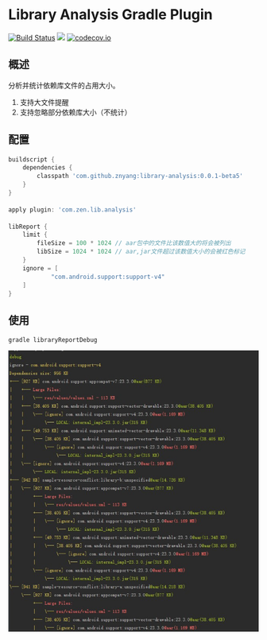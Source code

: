 # Library Analysis Gradle Plugin

[![Build Status](https://travis-ci.org/znyang/library-analysis.svg?branch=master)](https://travis-ci.org/znyang/library-analysis)
[![](https://jitpack.io/v/znyang/library-analysis.svg)](https://jitpack.io/#znyang/library-analysis)
[![codecov.io](https://codecov.io/github/znyang/library-analysis/coverage.svg?branch=master)](https://codecov.io/gh/znyang/library-analysis/branch/master)

## 概述

分析并统计依赖库文件的占用大小。

1. 支持大文件提醒
2. 支持忽略部分依赖库大小（不统计）

## 配置

```gradle
buildscript {
    dependencies {
        classpath 'com.github.znyang:library-analysis:0.0.1-beta5'
    }
}

apply plugin: 'com.zen.lib.analysis'

libReport {
    limit {
        fileSize = 100 * 1024 // aar包中的文件比该数值大的将会被列出
        libSize = 1024 * 1024 // aar,jar文件超过该数值大小的会被红色标记
    }
    ignore = [
            "com.android.support:support-v4"
    ]
}
```

## 使用

```
gradle libraryReportDebug
```

![screenshot](./image/screenshot.jpg)
